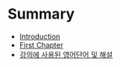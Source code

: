 # Summary

* [Introduction](README.md)
* [First Chapter](chapter1.md)
* [강의에 사용된 영어단어 및 해설](ac15-c758-c5d0-c0ac-c6a9-b41c-c601-c5b4-b2e8-c5b4-bc0f-d574-c124.md)

